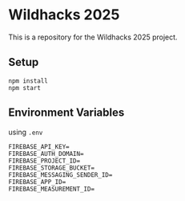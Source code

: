 # Wildhacks 2025

This is a repository for the Wildhacks 2025 project.

## Setup

```
npm install
npm start
```

## Environment Variables

using `.env`

```
FIREBASE_API_KEY=
FIREBASE_AUTH_DOMAIN=
FIREBASE_PROJECT_ID=
FIREBASE_STORAGE_BUCKET=
FIREBASE_MESSAGING_SENDER_ID=
FIREBASE_APP_ID=
FIREBASE_MEASUREMENT_ID=
```
